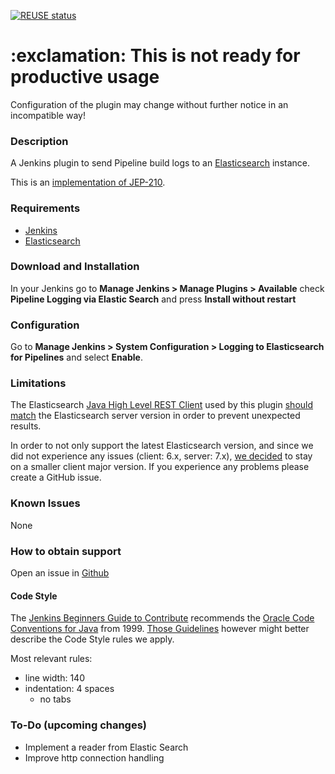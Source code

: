 [![REUSE status](https://api.reuse.software/badge/github.com/SAP/elasticsearch-logs-plugin)](https://api.reuse.software/info/github.com/SAP/elasticsearch-logs-plugin)

<h1> :exclamation: This is not ready for productive usage</h1>

Configuration of the plugin may change without further notice in an incompatible way!

### Description

A Jenkins plugin to send Pipeline build logs to an [Elasticsearch](https://www.elastic.co/products/elasticsearch) instance.

This is an [implementation of JEP-210](https://github.com/jenkinsci/jep/blob/master/jep/210/README.adoc).


### Requirements

 - [Jenkins](https://jenkins.io/)
 - [Elasticsearch](https://www.elastic.co/products/elasticsearch)

### Download and Installation

In your Jenkins go to **Manage Jenkins > Manage Plugins > Available** check **Pipeline Logging via Elastic Search** and press **Install without restart**

### Configuration

Go to **Manage Jenkins > System Configuration > Logging to Elasticsearch for Pipelines** and select **Enable**.

### Limitations

The Elasticsearch [Java High Level REST Client](https://www.elastic.co/guide/en/elasticsearch/client/java-rest/master/java-rest-high.html)
used by this plugin [should match](https://www.elastic.co/guide/en/elasticsearch/client/java-rest/master/java-rest-high-compatibility.html) the Elasticsearch server version in order to prevent unexpected results.

In order to not only support the latest Elasticsearch version, and since we did not experience any issues (client: 6.x, server: 7.x), [we decided](https://github.com/SAP/elasticsearch-logs-plugin/issues/13) to stay on a smaller client major version. If you experience any problems please create a GitHub issue.

### Known Issues

None

### How to obtain support

Open an issue in [Github](https://github.com/sap/pipeline-elasticsearch-logs-plugin/issues)

#### Code Style

The [Jenkins Beginners Guide to Contribute](https://wiki.jenkins.io/display/JENKINS/Beginners+Guide+to+Contributing#BeginnersGuidetoContributing-CodeStyle) recommends the [Oracle Code Conventions for Java](http://www.oracle.com/technetwork/java/codeconvtoc-136057.html) from 1999.
[Those Guidelines](https://wiki.jenkins.io/display/JENKINS/Code+Style+Guidelines) however might better describe the Code Style rules we apply.

Most relevant rules:
- line width: 140
- indentation: 4 spaces
    - no tabs

### To-Do (upcoming changes)

- Implement a reader from Elastic Search
- Improve http connection handling


